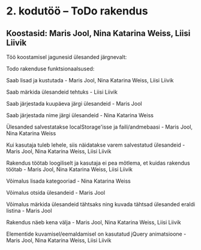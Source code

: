 # 2. kodutöö – ToDo rakendus

## Koostasid: Maris Jool, Nina Katarina Weiss, Liisi Liivik


Töö koostamisel jagunesid ülesanded järgnevalt:

Todo rakenduse funktsionaalsused:

Saab lisad ja kustutada -  Maris Jool, Nina Katarina Weiss, Liisi Liivik

Saab märkida ülesandeid tehtuks - Liisi Liivik

Saab järjestada kuupäeva järgi ülesandeid - Maris Jool

Saab järjestada nime järgi ülesandeid - Nina Katarina Weiss

Ülesanded salvestatakse localStorage'isse ja faili/andmebaasi -  Maris Jool, Nina Katarina Weiss

Kui kasutaja tuleb lehele, siis näidatakse varem salvestatud ülesandeid -  Maris Jool, Nina Katarina Weiss, Liisi Liivik

Rakendus töötab loogiliselt ja kasutaja ei pea mõtlema, et kuidas rakendus töötab -  Maris Jool, Nina Katarina Weiss, Liisi Liivik

Võimalus lisada kategooriad - Nina Katarina Weiss

Võimalus otsida ülesandeid - Maris Jool

Võimalus märkida ülesandeid tähtsaks ning kuvada tähtsad ülesanded eraldi listina - Maris Jool

Rakendus näeb kena välja -  Maris Jool, Nina Katarina Weiss, Liisi Liivik

Elementide kuvamisel/eemaldamisel on kasutatud jQuery animatsioone -  Maris Jool, Nina Katarina Weiss, Liisi Liivik

